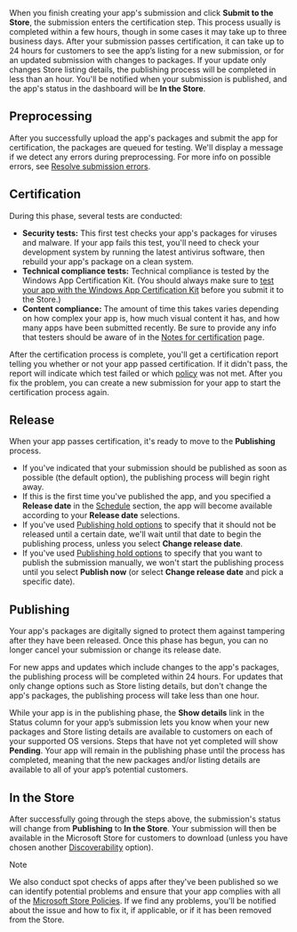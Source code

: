 When you finish creating your app's submission and click **Submit to the Store**, the submission enters the certification step. This process usually is completed within a few hours, though in some cases it may take up to three business days. After your submission passes certification, it can take up to 24 hours for customers to see the app’s listing for a new submission, or for an updated submission with changes to packages. If your update only changes Store listing details, the publishing process will be completed in less than an hour.  You'll be notified when your submission is published, and the app's status in the dashboard will be **In the Store**.

## Preprocessing

After you successfully upload the app's packages and submit the app for certification, the packages are queued for testing. We'll display a message if we detect any errors during preprocessing. For more info on possible errors, see [Resolve submission errors](../../../apps/publish/publish-your-app/resolve-submission-errors.md).

## Certification

During this phase, several tests are conducted:

- **Security tests:** This first test checks your app's packages for viruses and malware. If your app fails this test, you'll need to check your development system by running the latest antivirus software, then rebuild your app's package on a clean system.
- **Technical compliance tests:** Technical compliance is tested by the Windows App Certification Kit. (You should always make sure to [test your app with the Windows App Certification Kit](/uwp/debug-test-perf/windows-app-certification-kit) before you submit it to the Store.)
- **Content compliance:** The amount of time this takes varies depending on how complex your app is, how much visual content it has, and how many apps have been submitted recently. Be sure to provide any info that testers should be aware of in the [Notes for certification](../../../apps/publish/publish-your-app/notes-for-certification.md) page.

After the certification process is complete, you'll get a certification report telling you whether or not your app passed certification. If it didn't pass, the report will indicate which test failed or which [policy](/uwp/publish/store-policies) was not met. After you fix the problem, you can create a new submission for your app to start the certification process again.

## Release

When your app passes certification, it's ready to move to the **Publishing** process.

- If you've indicated that your submission should be published as soon as possible (the default option), the publishing process will begin right away.
- If this is the first time you've published the app, and you specified a **Release date** in the [Schedule](../../../apps/publish/publish-your-app/release-schedule.md) section, the app will become available according to your **Release date** selections.
- If you've used [Publishing hold options](../../../apps/publish/publish-your-app/manage-submission-options.md#publishing-hold-options) to specify that it should not be released until a certain date, we'll wait until that date to begin the publishing process, unless you select **Change release date**.
- If you've used [Publishing hold options](../../../apps/publish/publish-your-app/manage-submission-options.md#publishing-hold-options) to specify that you want to publish the submission manually, we won't start the publishing process until you select **Publish now** (or select **Change release date** and pick a specific date).

## Publishing

Your app's packages are digitally signed to protect them against tampering after they have been released. Once this phase has begun, you can no longer cancel your submission or change its release date.

For new apps and updates which include changes to the app's packages, the publishing process will be completed within 24 hours. For updates that only change options such as Store listing details, but don't change the app's packages, the publishing process will take less than one hour.

While your app is in the publishing phase, the **Show details** link in the Status column for your app’s submission lets you know when your new packages and Store listing details are available to customers on each of your supported OS versions. Steps that have not yet completed will show **Pending**. Your app will remain in the publishing phase until the process has completed, meaning that the new packages and/or listing details are available to all of your app’s potential customers.

## In the Store

After successfully going through the steps above, the submission's status will change from **Publishing** to **In the Store**. Your submission will then be available in the Microsoft Store for customers to download (unless you have chosen another [Discoverability](../../../apps/publish/publish-your-app/visibility-options.md#discoverability) option).

> [!NOTE]
> We also conduct spot checks of apps after they've been published so we can identify potential problems and ensure that your app complies with all of the [Microsoft Store Policies](/uwp/publish/store-policies). If we find any problems, you'll be notified about the issue and how to fix it, if applicable, or if it has been removed from the Store.
